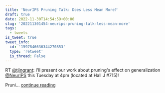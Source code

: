 ```yaml
---
title: 'NeurIPS Pruning Talk: Does Less Mean More?'
draft: true
date: 2022-11-30T14:54:59+00:00
slug: '202211301454-neurips-pruning-talk-less-mean-more'
tags:
  - tweets
is_tweet: true
tweet_info:
  id: '1597846636344270853'
  type: 'retweet'
  is_thread: False
---
```




RT [@tjingrant](https://x.com/tjingrant): I'll present our work about pruning's effect on generalization [@NeurIPS](https://x.com/NeurIPS) this Tuesday at 4pm (located at Hall J #715)!

Pruni… [continue reading](https://x.com/sytelus/status/1597846636344270853)
